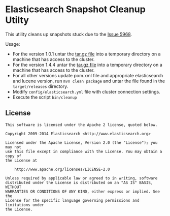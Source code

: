 Elasticsearch Snapshot Cleanup Utilty
==================================

This utility cleans up snapshots stuck due to the [Issue 5968](https://github.com/elasticsearch/elasticsearch/issues/5958).

Usage:

- For the version 1.0.1 untar the [tar.gz file](https://www.dropbox.com/s/lcmj244ztzv67ds/elasticsearch-snapshot-cleanup-1.0-SNAPSHOT.tar.gz) into a temporary directory on a machine that has access to the cluster.
- For the version 1.4.4 untar the [tar.gz file](https://www.dropbox.com/s/shv8pi5ve6dt6ty/elasticsearch-snapshot-cleanup-1.4.4.1.tar.gz) into a temporary directory on a machine that has access to the cluster.
- For all other versions update pom.xml file and appropriate elasticsearch and lucene version, run `mvn clean package` and untar the file found in the `target/releases` directory.
- Modify `config/elasticsearch.yml` file with cluster connection settings.
- Execute the script `bin/cleanup`


License
-------

    This software is licensed under the Apache 2 license, quoted below.

    Copyright 2009-2014 Elasticsearch <http://www.elasticsearch.org>

    Licensed under the Apache License, Version 2.0 (the "License"); you may not
    use this file except in compliance with the License. You may obtain a copy of
    the License at

        http://www.apache.org/licenses/LICENSE-2.0

    Unless required by applicable law or agreed to in writing, software
    distributed under the License is distributed on an "AS IS" BASIS, WITHOUT
    WARRANTIES OR CONDITIONS OF ANY KIND, either express or implied. See the
    License for the specific language governing permissions and limitations under
    the License.
